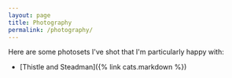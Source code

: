 ```yaml
---
layout: page
title: Photography
permalink: /photography/
---
```


Here are some photosets I've shot that I'm particularly happy with:

 - [Thistle and Steadman]({% link cats.markdown %})